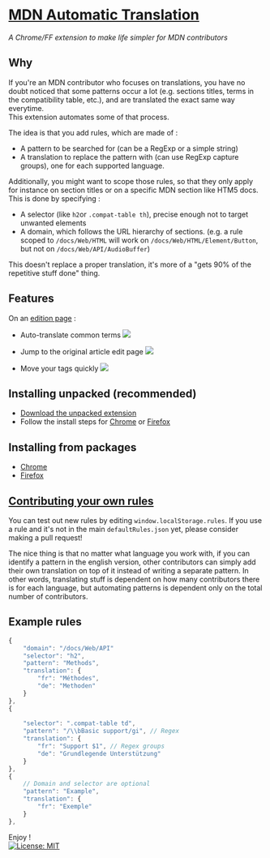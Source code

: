 # [MDN Automatic Translation](https://github.com/npny/mdn-automatic-translation)

*A Chrome/FF extension to make life simpler for MDN contributors*

## Why
If you're an MDN contributor who focuses on translations, you have no doubt noticed that some patterns occur a lot (e.g. sections titles, terms in the compatibility table, etc.), and are translated the exact same way everytime.  
This extension automates some of that process.

The idea is that you add rules, which are made of :

- A pattern to be searched for (can be a RegExp or a simple string)
- A translation to replace the pattern with (can use RegExp capture groups), one for each supported language.

Additionally, you might want to scope those rules, so that they only apply for instance on section titles or on a specific MDN section like HTM5 docs.
This is done by specifying :

- A selector (like `h2`or `.compat-table th`), precise enough not to target unwanted elements
- A domain, which follows the URL hierarchy of sections. (e.g. a rule scoped to `/docs/Web/HTML` will work on `/docs/Web/HTML/Element/Button`, but not on `/docs/Web/API/AudioBuffer`)

This doesn't replace a proper translation, it's more of a "gets 90% of the repetitive stuff done" thing.

## Features

On an [edition page](https://developer.mozilla.org/en-US/docs/MDN/Doc_status) :

 - Auto-translate common terms
 ![](http://i.imgur.com/qVbHrOy.png)

 - Jump to the original article edit page
 ![](http://i.imgur.com/zXbWpYH.png)
 
 - Move your tags quickly
 ![](http://i.imgur.com/hro0Ha0.png)

## Installing unpacked (recommended)

 - [Download the unpacked extension](https://github.com/npny/mdn-automatic-translation/archive/master.zip)
 - Follow the install steps for [Chrome](https://developer.chrome.com/extensions/getstarted#unpacked) or [Firefox](https://www.youtube.com/watch?v=SKb-CNYpl6Q)

## Installing from packages

 - [Chrome](https://github.com/npny/mdn-automatic-translation/releases/download/v0.2.0/mdn-automatic-translation.crx)
 - [Firefox](https://github.com/npny/mdn-automatic-translation/releases/download/v0.2.0/mdn-automatic-translation.xpi)

## [Contributing your own rules](https://github.com/npny/mdn-automatic-translation/pulls)

You can test out new rules by editing `window.localStorage.rules`.
If you use a rule and it's not in the main `defaultRules.json` yet, please consider making a pull request!

The nice thing is that no matter what language you work with, if you can identify a pattern in the english version, other contributors can simply add their own translation on top of it instead of writing a separate pattern. In other words, translating stuff is dependent on how many contributors there is for each language, but automating patterns is dependent only on the total number of contributors.

## Example rules
```javascript
{
	"domain": "/docs/Web/API"
	"selector": "h2",
	"pattern": "Methods",
	"translation": {
		"fr": "Méthodes",
		"de": "Methoden"
	}
},
{
	
	"selector": ".compat-table td",
	"pattern": "/\\bBasic support/gi", // Regex
	"translation": {
		"fr": "Support $1", // Regex groups
		"de": "Grundlegende Unterstützung"
	}
},
{
	// Domain and selector are optional
	"pattern": "Example",
	"translation": {
		"fr": "Exemple"
	}
},
```

Enjoy !  
[![License: MIT](https://img.shields.io/badge/License-MIT-yellow.svg)](https://opensource.org/licenses/MIT)
